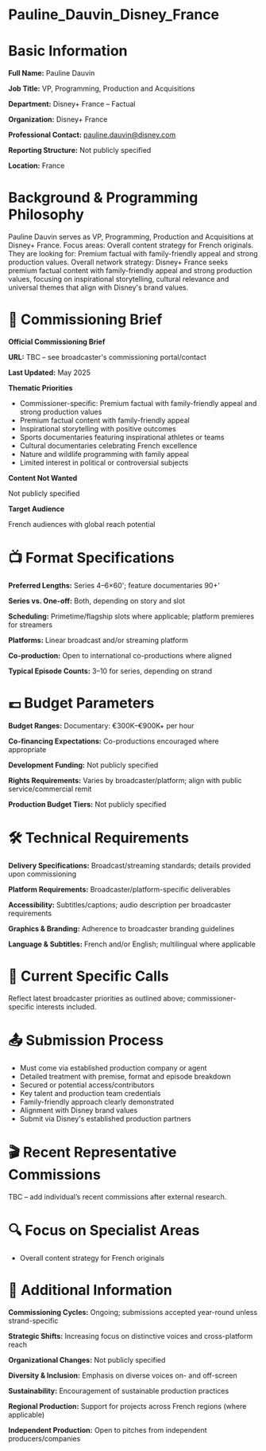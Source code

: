 # Pauline_Dauvin_Disney_France

# Basic Information

**Full Name:** Pauline Dauvin

**Job Title:** VP, Programming, Production and Acquisitions

**Department:** Disney+ France – Factual

**Organization:** Disney+ France

**Professional Contact:** pauline.dauvin@disney.com

**Reporting Structure:** Not publicly specified

**Location:** France

# Background & Programming Philosophy

Pauline Dauvin serves as VP, Programming, Production and Acquisitions at Disney+ France. Focus areas: Overall content strategy for French originals. They are looking for: Premium factual with family-friendly appeal and strong production values. Overall network strategy: Disney+ France seeks premium factual content with family-friendly appeal and strong production values, focusing on inspirational storytelling, cultural relevance and universal themes that align with Disney's brand values.

# 📄 Commissioning Brief

**Official Commissioning Brief**

**URL:** TBC – see broadcaster's commissioning portal/contact

**Last Updated:** May 2025

**Thematic Priorities**

- Commissioner-specific: Premium factual with family-friendly appeal and strong production values
- Premium factual content with family-friendly appeal
- Inspirational storytelling with positive outcomes
- Sports documentaries featuring inspirational athletes or teams
- Cultural documentaries celebrating French excellence
- Nature and wildlife programming with family appeal
- Limited interest in political or controversial subjects

**Content Not Wanted**

Not publicly specified

**Target Audience**

French audiences with global reach potential

# 📺 Format Specifications

**Preferred Lengths:** Series 4–6×60'; feature documentaries 90+'

**Series vs. One-off:** Both, depending on story and slot

**Scheduling:** Primetime/flagship slots where applicable; platform premieres for streamers

**Platforms:** Linear broadcast and/or streaming platform

**Co-production:** Open to international co-productions where aligned

**Typical Episode Counts:** 3–10 for series, depending on strand

# 💷 Budget Parameters

**Budget Ranges:** Documentary: €300K–€900K+ per hour

**Co-financing Expectations:** Co-productions encouraged where appropriate

**Development Funding:** Not publicly specified

**Rights Requirements:** Varies by broadcaster/platform; align with public service/commercial remit

**Production Budget Tiers:** Not publicly specified

# 🛠️ Technical Requirements

**Delivery Specifications:** Broadcast/streaming standards; details provided upon commissioning

**Platform Requirements:** Broadcaster/platform-specific deliverables

**Accessibility:** Subtitles/captions; audio description per broadcaster requirements

**Graphics & Branding:** Adherence to broadcaster branding guidelines

**Language & Subtitles:** French and/or English; multilingual where applicable

# 📢 Current Specific Calls

Reflect latest broadcaster priorities as outlined above; commissioner-specific interests included.

# 📤 Submission Process

- Must come via established production company or agent
- Detailed treatment with premise, format and episode breakdown
- Secured or potential access/contributors
- Key talent and production team credentials
- Family-friendly approach clearly demonstrated
- Alignment with Disney brand values
- Submit via Disney's established production partners

# 🎬 Recent Representative Commissions

TBC – add individual’s recent commissions after external research.

# 🔍 Focus on Specialist Areas

- Overall content strategy for French originals

# 📅 Additional Information

**Commissioning Cycles:** Ongoing; submissions accepted year-round unless strand-specific

**Strategic Shifts:** Increasing focus on distinctive voices and cross-platform reach

**Organizational Changes:** Not publicly specified

**Diversity & Inclusion:** Emphasis on diverse voices on- and off-screen

**Sustainability:** Encouragement of sustainable production practices

**Regional Production:** Support for projects across French regions (where applicable)

**Independent Production:** Open to pitches from independent producers/companies